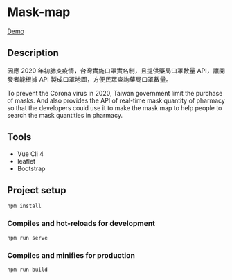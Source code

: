# Mask-map

[Demo](https://0445814.github.io/mask-map/)

## Description

因應 2020 年初肺炎疫情，台灣實施口罩實名制，且提供藥局口罩數量 API，讓開發者能根據 API 製成口罩地圖，方便民眾查詢藥局口罩數量。

To prevent the Corona virus in 2020, Taiwan government limit the purchase of masks. And also provides the API of real-time mask quantity of pharmacy so that the developers could use it to make the mask map to help people to search the mask quantities in pharmacy.

## Tools

- Vue Cli 4
- leaflet
- Bootstrap

## Project setup
```
npm install
```

### Compiles and hot-reloads for development
```
npm run serve
```

### Compiles and minifies for production
```
npm run build
```

